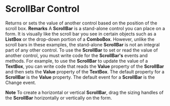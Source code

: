 
# ScrollBar Control



Returns or sets the value of another control based on the position of the scroll box.
 **Remarks**
A  **ScrollBar** is a stand-alone control you can place on a form. It is visually like the scroll bar you see in certain objects such as a **ListBox** or the drop-down portion of a **ComboBox**. However, unlike the scroll bars in these examples, the stand-alone  **ScrollBar** is not an integral part of any other control.
To use the  **ScrollBar** to set or read the value of another control, you must write code for the **ScrollBar's** events and methods. For example, to use the **ScrollBar** to update the value of a **TextBox**, you can write code that reads the  **Value** property of the **ScrollBar** and then sets the **Value** property of the **TextBox**.
The default property for a  **ScrollBar** is the **Value** property.
The default event for a  **ScrollBar** is the Change event.

 **Note**  To create a horizontal or vertical  **ScrollBar**, drag the sizing handles of the  **ScrollBar** horizontally or vertically on the form.

